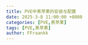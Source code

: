 ```yaml
---
title: PVE中黑苹果的安装与配置
date: 2025-3-8 11:00:00 +0800
categories: [PVE,黑苹果]
tags: [PVE,黑苹果]
author: FFraankk
---
```

